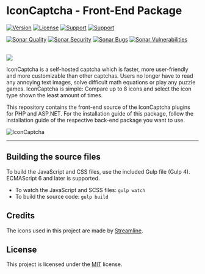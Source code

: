 # IconCaptcha - Front-End Package

[![Version](https://img.shields.io/badge/Version-3.1.0-orange.svg?style=flat-square)]()
[![License](https://img.shields.io/badge/License-MIT-blue.svg?style=flat-square)]()
[![Support](https://img.shields.io/badge/Support-PayPal-yellow.svg?style=flat-square)](https://paypal.me/nlgamevideosnl)
[![Support](https://img.shields.io/badge/Support-Buy_Me_A_Coffee-yellow.svg?style=flat-square)](https://www.buymeacoffee.com/fabianwennink)

[![Sonar Quality](https://img.shields.io/sonar/alert_status/fabianwennink_IconCaptcha-Plugin-Front-End?server=https%3A%2F%2Fsonarcloud.io&style=flat-square&logo=sonarcloud)](https://sonarcloud.io/dashboard?id=fabianwennink_IconCaptcha-Plugin-Front-End)
[![Sonar Security](https://img.shields.io/sonar/security_rating/fabianwennink_IconCaptcha-Plugin-Front-End?server=https%3A%2F%2Fsonarcloud.io&style=flat-square&logo=sonarcloud&color=%234c1)](https://sonarcloud.io/dashboard?id=fabianwennink_IconCaptcha-Plugin-Front-End)
[![Sonar Bugs](https://img.shields.io/sonar/bugs/fabianwennink_IconCaptcha-Plugin-Front-End?server=https%3A%2F%2Fsonarcloud.io&style=flat-square&logo=sonarcloud)](https://sonarcloud.io/dashboard?id=fabianwennink_IconCaptcha-Plugin-Front-End)
[![Sonar Vulnerabilities](https://img.shields.io/sonar/vulnerabilities/fabianwennink_IconCaptcha-Plugin-Front-End?server=https%3A%2F%2Fsonarcloud.io&style=flat-square&logo=sonarcloud)](https://sonarcloud.io/dashboard?id=fabianwennink_IconCaptcha-Plugin-Front-End)

<br><img src="http://i.imgur.com/RMUALSz.png" />

IconCaptcha is a self-hosted captcha which is faster, more user-friendly and more customizable than other captchas. Users no longer have to read any annoying
text images, solve difficult math equations or play any puzzle games. IconCaptcha is simple: Compare up to 8 icons and select the icon type shown the least amount of times.

This repository contains the front-end source of the IconCaptcha plugins for PHP and ASP.NET. For the installation guide of this package, follow the installation guide of the respective back-end package you want to use.

<img src="https://i.imgur.com/9RGFZSC.png" title="IconCaptcha" alt="IconCaptcha" />

___

## Building the source files
To build the JavaScript and CSS files, use the included Gulp file (Gulp 4). ECMAScript 6 and later is supported.

- To watch the JavaScript and SCSS files: ```gulp watch```
- To build the source code: ```gulp build```

## Credits
The icons used in this project are made by <a href="https://streamlinehq.com" target="_blank" rel="nofollow">Streamline</a>.

## License
This project is licensed under the <a href="https://github.com/fabianwennink/jQuery-Icon-Captcha-Plugin/blob/master/LICENSE">MIT</a> license.
